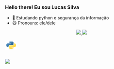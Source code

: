 ### Hello there! Eu sou Lucas Silva

- 🌱 Estudando python e segurança da informação
- 😄 Pronouns: ele/dele

<div align="center">
  <a href="https://github.com/LucasDSilva200">
  <img height="150em" src="![Anurag's GitHub stats](https://github-readme-stats.vercel.app/api?username=LucasDSilva200&show_icons=true&theme=dark&include_all_commits=true&count_private=true)"/>
  <img height="150em" src="https://github-readme-stats.vercel.app/api/top-langs/?username=LucasDSilva200&layout=compact&langs_count=7&theme=dark"/>
</div>

<div style="display: inline_block"><br>
  <img align="center" height="30" width="40" src="https://raw.githubusercontent.com/devicons/devicon/master/icons/python/python-original.svg">
</div>

##

<div>
  <a href="https://www.linkedin.com/in/lucas-gabriel-dsilva-162aaa226/" target="_blank"><img src="https://img.shields.io/badge/-LinkedIn-%230077B5?style=for-the-badge&logo=linkedin&logoColor=white" target="_blank"></a>
  
</div>
<!--
**accessmaker/accessmaker** is a ✨ _special_ ✨ repository because its `README.md` (this file) appears on your GitHub profile.

Here are some ideas to get you started:

- 🔭 I’m currently working on ...
- 🌱 I’m currently learning ...
- 👯 I’m looking to collaborate on ...
- 🤔 I’m looking for help with ...
- 💬 Ask me about ...
- 📫 How to reach me: ...
- 😄 Pronouns: ...
- ⚡ Fun fact: ...
-->
